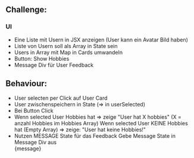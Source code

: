 ## Challenge:
### UI
- Eine Liste mit Usern in JSX anzeigen (User kann ein Avatar Bild haben)
- Liste von Usern soll als Array in State sein
- Users in Array mit Map in Cards umwandeln
- Button: Show Hobbies
- Message Div für User Feedback
## Behaviour:
- User selecten per Click auf User Card
- User zwischenspeichern in State (=> in userSelected)
- Bei Button Click
- Wenn selected User Hobbies hat => zeige "User hat X hobbies" (X = anzahl Hobbies im Hobbies Array)
   Wenn selected User KEINE Hobbies hat (Empty Array) => zeige: "User hat keine Hobbies!"
- Nutzen MESSAGE State für das Feedback
   Gebe Message State in Message Div aus <div className="message">{message}</div>